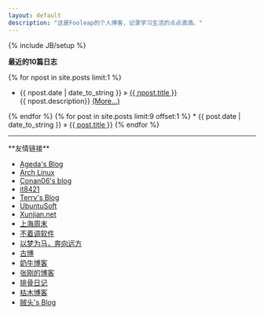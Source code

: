 ```yaml
---
layout: default
description: "这是Fooleap的个人博客，记录学习生活的点点滴滴。"
---
```

{% include JB/setup %}

**最近的10篇日志**

  {% for npost in site.posts limit:1 %}
  <ul><li>{{ npost.date | date_to_string }} &raquo; <a href="{{ npost.url }}" title="{{ npost.title }}" rel="bookmark">{{ npost.title }}</a></li>

  <div class="home1">  {{ npost.description}}
  <a href="{{ npost.url }}" title="Read More" rel="nofollow">(More...)</a></div></ul>
  {% endfor %}
  {% for post in site.posts limit:9 offset:1  %}
* {{ post.date | date_to_string }} &raquo; <a href="{{ BASE_PATH }}{{ post.url }}">{{ post.title }}</a>
  {% endfor %}

<hr>
**友情链接**

<div class="blogroll">
<ul>
<li><a href="http://jianyin.org" title="老A">Ageda&#039;s Blog</a></li>
<li><a href="http://www.archlinux.org" title="A simple, lightweight distribution">Arch Linux</a></li>
<li><a href="http://blog.conan06.com/" title="Conan06@北京">Conan06&#039;s blog</a></li>
<li><a href="http://www.it8421.com/" title="小Q@马鞍山">it8421</a></li>
<li><a href="http://terrychen.info/" title="陈敏@北京">Terry&#039;s Blog</a></li>
<li><a href="http://www.ubuntusoft.com/" title="灵亦rEd@肇庆">UbuntuSoft</a></li>
<li><a href="http://xunjian.net" title="陈训坚@桂林">Xunjian.net</a></li>
<li><a href="http://since1989.org/" title="王亚平@上海">上海周末</a></li>
<li><a href="http://bzdiao.com/" title="Bruse@西安">不着调软件</a></li>
<li><a href="http://lhcy.info" title=" 林海草原@锦州">以梦为马，奔向远方</a></li>
<li><a href="http://gubo.org" title="许凯@焦作">古博</a></li>
<li><a href="http://www.nenew.net/" title="奶牛@淄博">奶牛博客</a></li>
<li><a href="http://www.zhanggang.net/" title="张刚@长沙">张刚的博客</a></li>
<li><a href="http://betabone.com" title="betabone@杭州">排骨日记</a></li>
<li><a href="http://www.chenstory.com/" title="陈荣强@桂林">枯木博客</a></li>
<li><a href="http://www.makiller.com" title="马震南@桂林">贼头&#039;s Blog</a></li>
</ul>
</div>

